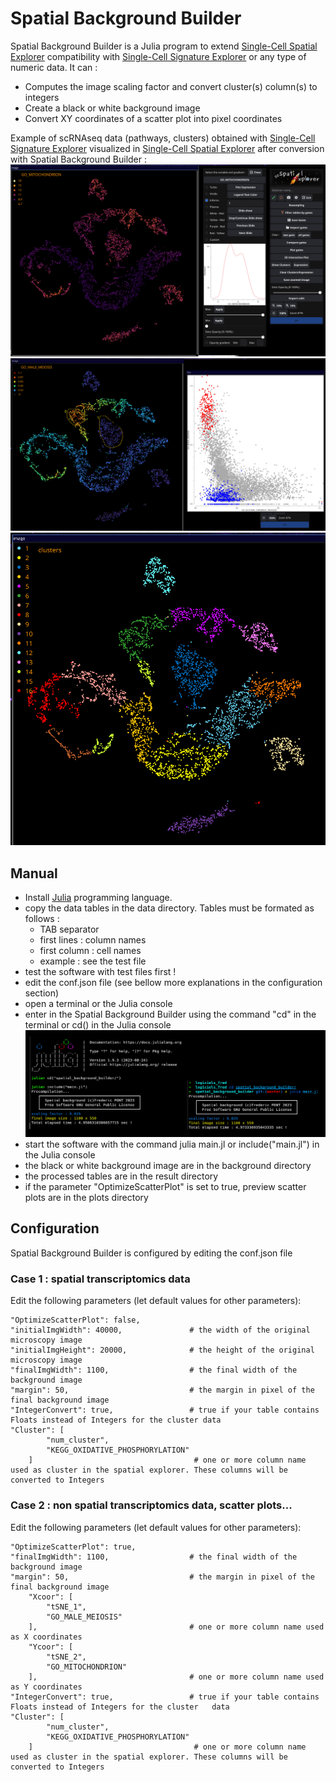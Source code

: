 # Spatial Background Builder

Spatial Background Builder is a Julia program to extend [Single-Cell Spatial Explorer](https://github.com/FredPont/spatial) compatibility with [Single-Cell Signature Explorer](https://sites.google.com/site/fredsoftwares/products/single-cell-signature-explorer) or any type of numeric data. It can :
- Computes the image scaling factor and convert cluster(s) column(s) to integers
- Create a black or white background image
- Convert XY coordinates of a scatter plot into pixel coordinates

Example of scRNAseq data (pathways, clusters) obtained with [Single-Cell Signature Explorer](https://sites.google.com/site/fredsoftwares/products/single-cell-signature-explorer) visualized in [Single-Cell Spatial Explorer](https://github.com/FredPont/spatial) after conversion with Spatial Background Builder :
![scSpatial Explorer Expression!](src/web/spatial1.png "")
![scSpatial Explorer Plot Gates!](src/web/spatial3.png "")
![scSpatial Explorer Clusters!](src/web/spatial2.png "")

## Manual
- Install [Julia](https://julialang.org) programming language.
- copy the data tables in the data directory. Tables must be formated as follows :
    - TAB separator
    - first lines : column names
    - first column : cell names
    - example : see the test file
- test the software with test files first !
- edit the conf.json file (see bellow more explanations in the configuration section)
- open a terminal or the Julia console
- enter in the Spatial Background Builder using the command "cd" in the terminal or cd() in the Julia console
![julia!](src/web/julia.png "")
- start the software with the command julia main.jl or  include("main.jl") in the Julia console
- the black or white background image are in the background directory
- the processed tables are in the result directory
- if the parameter "OptimizeScatterPlot" is set to true, preview scatter plots are in the plots directory

## Configuration
Spatial Background Builder is configured by editing the conf.json file

### Case 1 : spatial transcriptomics data
Edit the following parameters (let default values for other parameters):  
```
"OptimizeScatterPlot": false,  
"initialImgWidth": 40000,               # the width of the original microscopy image  
"initialImgHeight": 20000,              # the height of the original microscopy image  
"finalImgWidth": 1100,                  # the final width of the background image  
"margin": 50,                           # the margin in pixel of the final background image  
"IntegerConvert": true,                 # true if your table contains Floats instead of Integers for the cluster data  
"Cluster": [
        "num_cluster",
        "KEGG_OXIDATIVE_PHOSPHORYLATION"
    ]                                    # one or more column name used as cluster in the spatial explorer. These columns will be converted to Integers  
```

### Case 2 : non spatial transcriptomics data, scatter plots...

Edit the following parameters (let default values for other parameters):  
```
"OptimizeScatterPlot": true,   
"finalImgWidth": 1100,                  # the final width of the background image 
"margin": 50,                           # the margin in pixel of the final background image 
    "Xcoor": [
        "tSNE_1",
        "GO_MALE_MEIOSIS"
    ],                                  # one or more column name used as X coordinates  
    "Ycoor": [
        "tSNE_2",
        "GO_MITOCHONDRION"
    ],                                  # one or more column name used as Y coordinates  
"IntegerConvert": true,                 # true if your table contains Floats instead of Integers for the cluster   data  
"Cluster": [
        "num_cluster",
        "KEGG_OXIDATIVE_PHOSPHORYLATION"
    ]                                    # one or more column name used as cluster in the spatial explorer. These columns will be converted to Integers   
```


